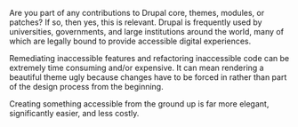 Are you part of any contributions to Drupal core, themes, modules, or patches? If so, then yes, this is relevant. Drupal is frequently used by universities, governments, and large institutions around the world, many of which are legally bound to provide accessible digital experiences.

Remediating inaccessible features and refactoring inaccessible code can be extremely time consuming and/or expensive. It can mean rendering a beautiful theme ugly because changes have to be forced in rather than part of the design process from the beginning.

Creating something accessible from the ground up is far more elegant, significantly easier, and less costly.